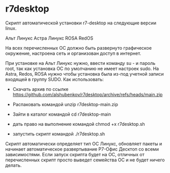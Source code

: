 # r7desktop
Скрипт автоматической установки r7-desktop на следующие версии linux.

Альт Линукс
Астра Линукс
ROSA
RedOS

На всех перечисленных ОС должно быть развернуто графическое окружение, настроена сеть и организован доступ в интернет.

При установке на Альт Линукс нужно, 
ввести команду
su -
и пароль root,
так как установка ОС по умолчанию не имеет настроек sudo.
На Astra, Redos, ROSA нужно чтобы установка была из-под учетной записи входящей в группу SUDO.
Как использовать:
- Скачать архив по ссылке https://github.com/alshubenkov/r7desktop/archive/refs/heads/main.zip
- Распаковать командой 
unzip r7desktop-main.zip

- Зайти в каталог командой 
cd r7desktop-main
- дать право на выполнение командой 
chmod +x r7desktop.sh

- запустить скрипт командой 
./r7desktop.sh

Скрипт автоматически определяет тип ОС Линукс, обновляет пакеты и начинает автоматическое развертывание Р7-Офис Десктоп со всеми зависимостями.
Если запуск скрипта будет на ОС, отличных от перечисленных скрипт просто выведет семейства ОС и не будет ничего делать.
